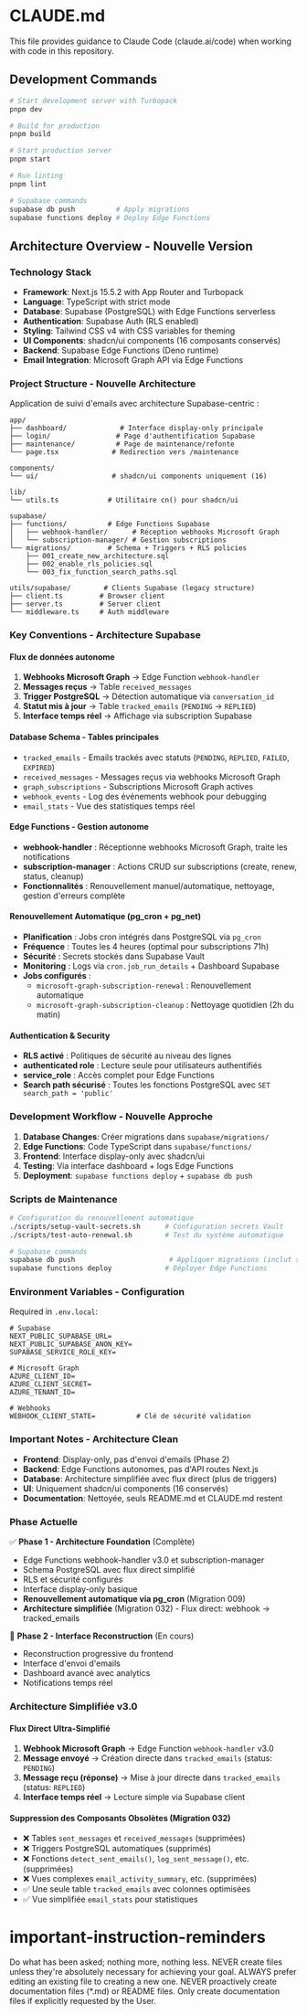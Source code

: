 # CLAUDE.md

This file provides guidance to Claude Code (claude.ai/code) when working with code in this repository.

## Development Commands

```bash
# Start development server with Turbopack
pnpm dev

# Build for production
pnpm build

# Start production server  
pnpm start

# Run linting
pnpm lint

# Supabase commands
supabase db push          # Apply migrations
supabase functions deploy # Deploy Edge Functions
```

## Architecture Overview - Nouvelle Version

### Technology Stack

- **Framework**: Next.js 15.5.2 with App Router and Turbopack
- **Language**: TypeScript with strict mode
- **Database**: Supabase (PostgreSQL) with Edge Functions serverless
- **Authentication**: Supabase Auth (RLS enabled)
- **Styling**: Tailwind CSS v4 with CSS variables for theming
- **UI Components**: shadcn/ui components (16 composants conservés)
- **Backend**: Supabase Edge Functions (Deno runtime)
- **Email Integration**: Microsoft Graph API via Edge Functions

### Project Structure - Nouvelle Architecture

Application de suivi d'emails avec architecture Supabase-centric :

```
app/
├── dashboard/             # Interface display-only principale
├── login/                # Page d'authentification Supabase
├── maintenance/          # Page de maintenance/refonte
└── page.tsx             # Redirection vers /maintenance

components/
└── ui/                  # shadcn/ui components uniquement (16)

lib/
└── utils.ts            # Utilitaire cn() pour shadcn/ui

supabase/
├── functions/          # Edge Functions Supabase
│   ├── webhook-handler/      # Réception webhooks Microsoft Graph
│   └── subscription-manager/ # Gestion subscriptions
└── migrations/         # Schema + Triggers + RLS policies
    ├── 001_create_new_architecture.sql
    ├── 002_enable_rls_policies.sql
    └── 003_fix_function_search_paths.sql

utils/supabase/        # Clients Supabase (legacy structure)
├── client.ts         # Browser client  
├── server.ts         # Server client
└── middleware.ts     # Auth middleware
```

### Key Conventions - Architecture Supabase

#### Flux de données autonome
1. **Webhooks Microsoft Graph** → Edge Function `webhook-handler`
2. **Messages reçus** → Table `received_messages` 
3. **Trigger PostgreSQL** → Détection automatique via `conversation_id`
4. **Statut mis à jour** → Table `tracked_emails` (`PENDING` → `REPLIED`)
5. **Interface temps réel** → Affichage via subscription Supabase

#### Database Schema - Tables principales

- `tracked_emails` - Emails trackés avec statuts (`PENDING`, `REPLIED`, `FAILED`, `EXPIRED`)
- `received_messages` - Messages reçus via webhooks Microsoft Graph
- `graph_subscriptions` - Subscriptions Microsoft Graph actives
- `webhook_events` - Log des événements webhook pour debugging
- `email_stats` - Vue des statistiques temps réel

#### Edge Functions - Gestion autonome

- **webhook-handler** : Réceptionne webhooks Microsoft Graph, traite les notifications
- **subscription-manager** : Actions CRUD sur subscriptions (create, renew, status, cleanup)
- **Fonctionnalités** : Renouvellement manuel/automatique, nettoyage, gestion d'erreurs complète

#### Renouvellement Automatique (pg_cron + pg_net)

- **Planification** : Jobs cron intégrés dans PostgreSQL via `pg_cron`
- **Fréquence** : Toutes les 4 heures (optimal pour subscriptions 71h)
- **Sécurité** : Secrets stockés dans Supabase Vault
- **Monitoring** : Logs via `cron.job_run_details` + Dashboard Supabase
- **Jobs configurés** :
  - `microsoft-graph-subscription-renewal` : Renouvellement automatique
  - `microsoft-graph-subscription-cleanup` : Nettoyage quotidien (2h du matin)

#### Authentication & Security

- **RLS activé** : Politiques de sécurité au niveau des lignes
- **authenticated role** : Lecture seule pour utilisateurs authentifiés
- **service_role** : Accès complet pour Edge Functions
- **Search path sécurisé** : Toutes les fonctions PostgreSQL avec `SET search_path = 'public'`

### Development Workflow - Nouvelle Approche

1. **Database Changes**: Créer migrations dans `supabase/migrations/`
2. **Edge Functions**: Code TypeScript dans `supabase/functions/`
3. **Frontend**: Interface display-only avec shadcn/ui
4. **Testing**: Via interface dashboard + logs Edge Functions
5. **Deployment**: `supabase functions deploy` + `supabase db push`

### Scripts de Maintenance

```bash
# Configuration du renouvellement automatique
./scripts/setup-vault-secrets.sh      # Configuration secrets Vault
./scripts/test-auto-renewal.sh        # Test du système automatique

# Supabase commands
supabase db push                       # Appliquer migrations (inclut setup cron)
supabase functions deploy             # Déployer Edge Functions
```

### Environment Variables - Configuration

Required in `.env.local`:
```
# Supabase
NEXT_PUBLIC_SUPABASE_URL=
NEXT_PUBLIC_SUPABASE_ANON_KEY=
SUPABASE_SERVICE_ROLE_KEY=

# Microsoft Graph
AZURE_CLIENT_ID=
AZURE_CLIENT_SECRET=
AZURE_TENANT_ID=

# Webhooks
WEBHOOK_CLIENT_STATE=          # Clé de sécurité validation
```

### Important Notes - Architecture Clean

- **Frontend**: Display-only, pas d'envoi d'emails (Phase 2)
- **Backend**: Edge Functions autonomes, pas d'API routes Next.js
- **Database**: Architecture simplifiée avec flux direct (plus de triggers)
- **UI**: Uniquement shadcn/ui components (16 conservés)
- **Documentation**: Nettoyée, seuls README.md et CLAUDE.md restent

### Phase Actuelle

✅ **Phase 1 - Architecture Foundation** (Complète)
- Edge Functions webhook-handler v3.0 et subscription-manager
- Schema PostgreSQL avec flux direct simplifié
- RLS et sécurité configurés
- Interface display-only basique
- **Renouvellement automatique via pg_cron** (Migration 009)
- **Architecture simplifiée** (Migration 032) - Flux direct: webhook → tracked_emails

🚧 **Phase 2 - Interface Reconstruction** (En cours)
- Reconstruction progressive du frontend
- Interface d'envoi d'emails
- Dashboard avancé avec analytics
- Notifications temps réel

### Architecture Simplifiée v3.0

#### Flux Direct Ultra-Simplifié
1. **Webhook Microsoft Graph** → Edge Function `webhook-handler` v3.0
2. **Message envoyé** → Création directe dans `tracked_emails` (status: `PENDING`)
3. **Message reçu (réponse)** → Mise à jour directe dans `tracked_emails` (status: `REPLIED`)
4. **Interface temps réel** → Lecture simple via Supabase client

#### Suppression des Composants Obsolètes (Migration 032)
- ❌ Tables `sent_messages` et `received_messages` (supprimées)
- ❌ Triggers PostgreSQL automatiques (supprimés)
- ❌ Fonctions `detect_sent_emails()`, `log_sent_message()`, etc. (supprimées)
- ❌ Vues complexes `email_activity_summary`, etc. (supprimées)
- ✅ Une seule table `tracked_emails` avec colonnes optimisées
- ✅ Vue simplifiée `email_stats` pour statistiques

# important-instruction-reminders
Do what has been asked; nothing more, nothing less.
NEVER create files unless they're absolutely necessary for achieving your goal.
ALWAYS prefer editing an existing file to creating a new one.
NEVER proactively create documentation files (*.md) or README files. Only create documentation files if explicitly requested by the User.
